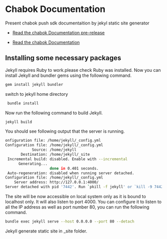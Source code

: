 # Chabok Documentation 
Present chabok push sdk documentaition by jekyl static site generator
 
- [Read the chabok Documentation pre-release](https://chabok-io.github.io/chabok-docs/)

- [Read the chabok Documentation](https://doc.chabok.io)

## Installing some necessary packages

Jekyll requires Ruby to work.please check Ruby was installed.
Now you can install Jekyll and bundler gems using the following command.

```bash
gem install jekyll bundler
```

switch to jekyll home directory

```bash
 bundle install
```

Now run the following command to build Jekyll.

```bash
jekyll build
```

You should see following output that the server is running.

```bash
onfiguration file: /home/jekyll/_config.yml
Configuration file: /home/jekyll/_config.yml
            Source: /home/jekyll
       Destination: /home/jekyll/_site
 Incremental build: disabled. Enable with --incremental
      Generating...
                    done in 0.401 seconds.
 Auto-regeneration: disabled when running server detached.
Configuration file: /home/jekyll/_config.yml
    Server address: http://127.0.0.1:4000/
Server detached with pid '7442'. Run `pkill -f jekyll' or `kill -9 7442' to stop the server.
```

The site will be now accessible on local system only as it is bound to localhost only. It will also listen to port 4000. You can configure it to listen to all the IP address as well as port number 80, you can run the following command.

```bash
bundle exec jekyll serve --host 0.0.0.0 --port 80 --detach
```

Jekyll generate static site in _site folder.

